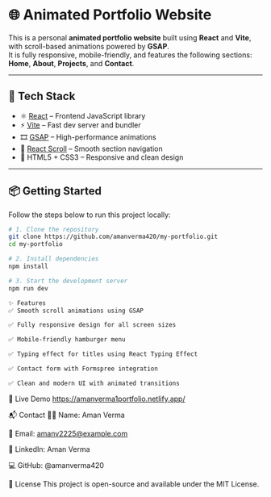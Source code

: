 # 🌐 Animated Portfolio Website

This is a personal **animated portfolio website** built using **React** and **Vite**, with scroll-based animations powered by **GSAP**.  
It is fully responsive, mobile-friendly, and features the following sections:
**Home**, **About**, **Projects**, and **Contact**.

---

## 🚀 Tech Stack

- ⚛️ [React](https://reactjs.org/) – Frontend JavaScript library  
- ⚡ [Vite](https://vitejs.dev/) – Fast dev server and bundler  
- 🎞️ [GSAP](https://gsap.com/) – High-performance animations  
- 🎯 [React Scroll](https://www.npmjs.com/package/react-scroll) – Smooth section navigation  
- 🎨 HTML5 + CSS3 – Responsive and clean design  

---

## 📦 Getting Started

Follow the steps below to run this project locally:

```bash
# 1. Clone the repository
git clone https://github.com/amanverma420/my-portfolio.git
cd my-portfolio

# 2. Install dependencies
npm install

# 3. Start the development server
npm run dev

✨ Features
✅ Smooth scroll animations using GSAP

✅ Fully responsive design for all screen sizes

✅ Mobile-friendly hamburger menu

✅ Typing effect for titles using React Typing Effect

✅ Contact form with Formspree integration

✅ Clean and modern UI with animated transitions


```
🔗 Live Demo
https://amanverma1portfolio.netlify.app/


📬 Contact
👨‍💻 Name: Aman Verma

📧 Email: amanv2225@example.com

🔗 LinkedIn: Aman Verma

💻 GitHub: @amanverma420

📄 License
This project is open-source and available under the MIT License.

